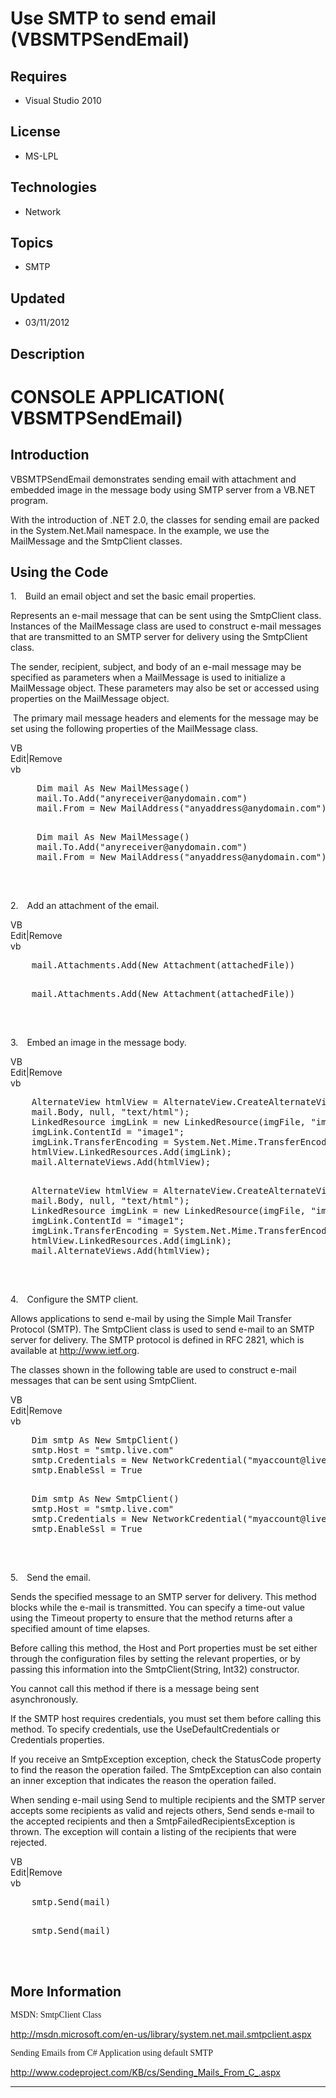 # Use SMTP to send email (VBSMTPSendEmail)
## Requires
- Visual Studio 2010
## License
- MS-LPL
## Technologies
- Network
## Topics
- SMTP
## Updated
- 03/11/2012
## Description

<h1>CONSOLE <span class="GramE">APPLICATION(</span> <span class="SpellE">VBSMTPSendEmail</span>)</h1>
<h2>Introduction</h2>
<p class="MsoNormal"><span class="SpellE">VBSMTPSendEmail</span> demonstrates sending email with attachment and embedded image in the message body using SMTP server from a VB.NET program.</p>
<p class="MsoNormal">With the introduction of .NET 2.0, the classes for sending email are packed in the
<span class="SpellE">System.Net.Mail</span> namespace. In the example, we use the
<span class="SpellE">MailMessage</span> and the <span class="SpellE">SmtpClient</span> classes.</p>
<h2>Using the Code</h2>
<p class="MsoListParagraphCxSpFirst" style=""><span style=""><span style="">1.<span style="font:7.0pt &quot;Times New Roman&quot;">&nbsp;&nbsp;&nbsp;&nbsp;&nbsp;
</span></span></span>Build an email object and set the basic email properties.<span style="">
</span></p>
<p class="MsoListParagraphCxSpMiddle"><span class="GramE"><span style="">Represents an e-mail message that can be sent using the
<span class="SpellE">SmtpClient</span> class.</span></span><span style=""> Instances of the
<span class="SpellE">MailMessage</span> class are used to construct e-mail messages that are transmitted to an SMTP server for delivery using the
<span class="SpellE">SmtpClient</span> class. </span></p>
<p class="MsoListParagraphCxSpMiddle"><span style="">The sender, recipient, subject, and body of an e-mail message may be specified as parameters when a
<span class="SpellE">MailMessage</span> is used to initialize a <span class="SpellE">
MailMessage</span> object. These parameters may also be set or accessed using properties on the
<span class="SpellE">MailMessage</span> object. </span></p>
<p class="MsoListParagraphCxSpLast"><span style=""><span style="">&nbsp;</span>The primary mail message headers and elements for the message may be set using the following properties of the
<span class="SpellE">MailMessage</span> class. </span></p>
<div class="scriptcode">
<div class="pluginEditHolder" pluginCommand="mceScriptCode">
<div class="title"><span>VB</span></div>
<div class="pluginLinkHolder"><span class="pluginEditHolderLink">Edit</span>|<span class="pluginRemoveHolderLink">Remove</span>
</div>
<span class="hidden">vb</span>
<pre class="hidden">
     Dim mail As New MailMessage()
     mail.To.Add(&quot;anyreceiver@anydomain.com&quot;)
     mail.From = New MailAddress(&quot;anyaddress@anydomain.com&quot;)

</pre>
<pre id="codePreview" class="vb">
     Dim mail As New MailMessage()
     mail.To.Add(&quot;anyreceiver@anydomain.com&quot;)
     mail.From = New MailAddress(&quot;anyaddress@anydomain.com&quot;)

</pre>
</div>
</div>
<div class="endscriptcode">&nbsp;</div>
<p class="MsoListParagraph" style=""><span style=""><span style="">2.<span style="font:7.0pt &quot;Times New Roman&quot;">&nbsp;&nbsp;&nbsp;&nbsp;&nbsp;
</span></span></span>Add an attachment of the email.<span style=""> </span></p>
<div class="scriptcode">
<div class="pluginEditHolder" pluginCommand="mceScriptCode">
<div class="title"><span>VB</span></div>
<div class="pluginLinkHolder"><span class="pluginEditHolderLink">Edit</span>|<span class="pluginRemoveHolderLink">Remove</span>
</div>
<span class="hidden">vb</span>
<pre class="hidden">
    mail.Attachments.Add(New Attachment(attachedFile))

</pre>
<pre id="codePreview" class="vb">
    mail.Attachments.Add(New Attachment(attachedFile))

</pre>
</div>
</div>
<div class="endscriptcode">&nbsp;</div>
<p class="MsoNormal"><span style=""></span></p>
<p class="MsoListParagraph" style=""><span style=""><span style="">3.<span style="font:7.0pt &quot;Times New Roman&quot;">&nbsp;&nbsp;&nbsp;&nbsp;&nbsp;
</span></span></span>Embed an image in the message body.<span style=""> </span></p>
<div class="scriptcode">
<div class="pluginEditHolder" pluginCommand="mceScriptCode">
<div class="title"><span>VB</span></div>
<div class="pluginLinkHolder"><span class="pluginEditHolderLink">Edit</span>|<span class="pluginRemoveHolderLink">Remove</span>
</div>
<span class="hidden">vb</span>
<pre class="hidden">
    AlternateView htmlView = AlternateView.CreateAlternateViewFromString(
    mail.Body, null, &quot;text/html&quot;);
    LinkedResource imgLink = new LinkedResource(imgFile, &quot;image/jpg&quot;);
    imgLink.ContentId = &quot;image1&quot;;
    imgLink.TransferEncoding = System.Net.Mime.TransferEncoding.Base64;
    htmlView.LinkedResources.Add(imgLink);
    mail.AlternateViews.Add(htmlView);


</pre>
<pre id="codePreview" class="vb">
    AlternateView htmlView = AlternateView.CreateAlternateViewFromString(
    mail.Body, null, &quot;text/html&quot;);
    LinkedResource imgLink = new LinkedResource(imgFile, &quot;image/jpg&quot;);
    imgLink.ContentId = &quot;image1&quot;;
    imgLink.TransferEncoding = System.Net.Mime.TransferEncoding.Base64;
    htmlView.LinkedResources.Add(imgLink);
    mail.AlternateViews.Add(htmlView);


</pre>
</div>
</div>
<div class="endscriptcode">&nbsp;</div>
<p class="MsoListParagraphCxSpFirst" style=""><span style=""><span style="">4.<span style="font:7.0pt &quot;Times New Roman&quot;">&nbsp;&nbsp;&nbsp;&nbsp;&nbsp;
</span></span></span>Configure the SMTP client.<span style=""> </span></p>
<p class="MsoListParagraphCxSpMiddle"><span class="GramE"><span style="">Allows applications to send e-mail by using the Simple Mail Transfer Protocol (SMTP).</span></span><span style=""> The
<span class="SpellE">SmtpClient</span> class is used to send e-mail to an SMTP server for delivery. The SMTP protocol is defined in RFC 2821, which is available at
<a href="http://www.ietf.org/">http://www.ietf.org</a>. </span></p>
<p class="MsoListParagraphCxSpLast"><span style="">The classes shown in the following table are used to construct e-mail messages that can be sent using
<span class="SpellE">SmtpClient</span>. </span></p>
<div class="scriptcode">
<div class="pluginEditHolder" pluginCommand="mceScriptCode">
<div class="title"><span>VB</span></div>
<div class="pluginLinkHolder"><span class="pluginEditHolderLink">Edit</span>|<span class="pluginRemoveHolderLink">Remove</span>
</div>
<span class="hidden">vb</span>
<pre class="hidden">
    Dim smtp As New SmtpClient()
    smtp.Host = &quot;smtp.live.com&quot;
    smtp.Credentials = New NetworkCredential(&quot;myaccount@live.com&quot;, &quot;mypassword&quot;)
    smtp.EnableSsl = True

</pre>
<pre id="codePreview" class="vb">
    Dim smtp As New SmtpClient()
    smtp.Host = &quot;smtp.live.com&quot;
    smtp.Credentials = New NetworkCredential(&quot;myaccount@live.com&quot;, &quot;mypassword&quot;)
    smtp.EnableSsl = True

</pre>
</div>
</div>
<div class="endscriptcode">&nbsp;</div>
<p class="MsoListParagraphCxSpFirst" style=""><span style=""><span style="">5.<span style="font:7.0pt &quot;Times New Roman&quot;">&nbsp;&nbsp;&nbsp;&nbsp;&nbsp;
</span></span></span>Send the email.<span style=""> </span></p>
<p class="MsoListParagraphCxSpMiddle"><span class="GramE"><span style="">Sends the specified message to an SMTP server for delivery.</span></span><span style=""> This method blocks while the e-mail is transmitted. You can specify a time-out value using
 the Timeout property to ensure that the method returns after a specified amount of time elapses.
</span></p>
<p class="MsoListParagraphCxSpMiddle"><span style="">Before calling this method, the Host and Port properties must be set either through the configuration files by setting the relevant properties, or by passing this information into the
<span class="SpellE"><span class="GramE">SmtpClient</span></span><span class="GramE">(</span>String, Int32) constructor.
</span></p>
<p class="MsoListParagraphCxSpMiddle"><span style="">You cannot call this method if there is a message being sent asynchronously.
</span></p>
<p class="MsoListParagraphCxSpMiddle"><span style="">If the SMTP host requires credentials, you must set them before calling this method. To specify credentials, use the
<span class="SpellE">UseDefaultCredentials</span> or Credentials properties. </span>
</p>
<p class="MsoListParagraphCxSpMiddle"><span style="">If you receive <span class="GramE">
an</span> <span class="SpellE">SmtpException</span> exception, check the <span class="SpellE">
StatusCode</span> property to find the reason the operation failed. The <span class="SpellE">
SmtpException</span> can also contain an inner exception that indicates the reason the operation failed.
</span></p>
<p class="MsoListParagraphCxSpLast"><span style="">When sending e-mail using Send to multiple recipients and the SMTP server accepts some recipients as valid and rejects others, Send sends e-mail to the accepted recipients and then a
<span class="SpellE">SmtpFailedRecipientsException</span> is thrown. The exception will contain a listing of the recipients that were rejected.
</span></p>
<div class="scriptcode">
<div class="pluginEditHolder" pluginCommand="mceScriptCode">
<div class="title"><span>VB</span></div>
<div class="pluginLinkHolder"><span class="pluginEditHolderLink">Edit</span>|<span class="pluginRemoveHolderLink">Remove</span>
</div>
<span class="hidden">vb</span>
<pre class="hidden">
    smtp.Send(mail)

</pre>
<pre id="codePreview" class="vb">
    smtp.Send(mail)

</pre>
</div>
</div>
<div class="endscriptcode">&nbsp;</div>
<h2>More Information</h2>
<p class="MsoNormal"><span style="font-family:������">MSDN: SmtpClient Class </span>
</p>
<p class="MsoNormal"><span style=""><a href="http://msdn.microsoft.com/en-us/library/system.net.mail.smtpclient.aspx">http://msdn.microsoft.com/en-us/library/system.net.mail.smtpclient.aspx</a>
</span></p>
<p class="MsoNormal"><span style="font-family:������">Sending Emails from C# Application using default SMTP
</span></p>
<p class="MsoNormal"><span style=""><a href="http://www.codeproject.com/KB/cs/Sending_Mails_From_C_.aspx">http://www.codeproject.com/KB/cs/Sending_Mails_From_C_.aspx</a></span><span style="font-family:������">
</span></p>
<hr>
<div><a href="http://go.microsoft.com/?linkid=9759640" style="margin-top:3px"><img alt="" src="-onecodelogo">
</a></div>
